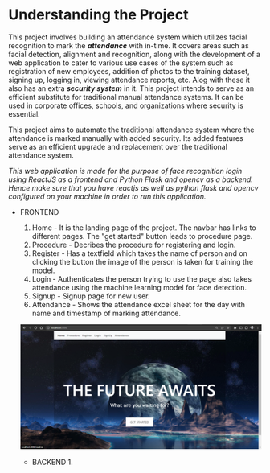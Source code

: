 # Understanding the Project
This project involves building an attendance system which utilizes facial recognition to mark the ***attendance*** with in-time. It covers areas such as facial detection, alignment and recognition, along with the development of a web application to cater to various use cases of the system such as registration of new employees, addition of photos to the training dataset, signing up, logging in, viewing attendance reports, etc. Alog with these it also has an extra ***security system*** in it. This project intends to serve as an efficient substitute for traditional manual attendance systems. It can be used in corporate offices, schools, and organizations where security is essential.

This project aims to automate the traditional attendance system where the attendance is marked manually with added security. Its added features serve as an efficient upgrade and replacement over the traditional attendance system.


_This web application is made for the purpose of face recognition login using ReactJS as a frontend and Python Flask and opencv as a backend. Hence make sure that you have reactjs as well as python flask and opencv configured on your machine in order to run this application._



- FRONTEND
  1. Home -
      It is the landing page of the project. The navbar has links to different pages. The "get started" button leads to procedure page.
  2. Procedure - Decribes the procedure for registering and login.
  3. Register - Has a textfield which takes the name of person and on clicking the button the image of the person is taken for training the model.
  4. Login - Authenticates the person trying to use the page also takes attendance using the machine learning model for face detection.
  5. Signup - Signup page for new user.
  6. Attendance - Shows the attendance excel sheet for the day with name and timestamp of marking attendance.
  
  ![Frontend webpage shown](https://github.com/ananyasingh13/Face-Recognition-Project/blob/main/presentation/image.png)
  
  
  - BACKEND
    1. 


